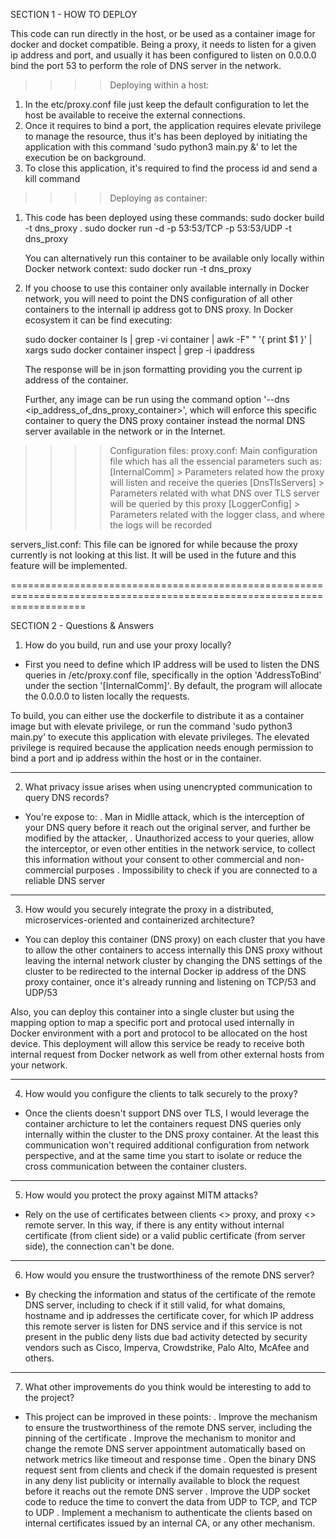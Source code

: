 SECTION 1 - HOW TO DEPLOY

This code can run directly in the host, or be used as a container image for docker and docket compatible. 
Being a proxy, it needs to listen for a given ip address and port, and usually it has been configured to 
listen on 0.0.0.0 bind the port 53 to perform the role of DNS server in the network. 

>>>> Deploying within a host:
1. In the etc/proxy.conf file just keep the default configuration to let the host be available to receive
	the external connections. 
2. Once it requires to bind a port, the application requires elevate privilege to manage the resource, thus
	it's has been deployed by initiating the application with this command 'sudo python3 main.py &' to let
	the execution be on background. 
3. To close this application, it's required to find the process id and send a kill command

>>>> Deploying as container:
1. This code has been deployed using these commands:
	sudo docker build -t dns_proxy .
	sudo docker run -d -p 53:53/TCP -p 53:53/UDP -t dns_proxy

	You can alternatively run this container to be available only locally within Docker network context:
	sudo docker run -t dns_proxy

2. If you choose to use this container only available internally in Docker network, you will need to point the 
	DNS configuration of all other containers to the internall ip address got to DNS proxy. In Docker ecosystem 
	it can be find executing:
	
	sudo docker container ls | grep -vi container | awk -F" " '{ print $1 }' | xargs sudo docker container inspect | grep -i ipaddress

	The response will be in json formatting providing you the current ip address of the container.

	Further, any image can be run using the command option '--dns <ip_address_of_dns_proxy_container>', which will 
	enforce this specific container to query the DNS proxy container instead the normal DNS server available in the network 
	or in the Internet.


>>>> Configuration files:
proxy.conf: Main configuration file which has all the essencial parameters such as:
			[InternalComm] > Parameters related how the proxy will listen and receive the queries
			[DnsTlsServers] > Parameters related with what DNS over TLS server will be queried by this proxy
			[LoggerConfig] > Parameters related with the logger class, and where the logs will be recorded

servers_list.conf: This file can be ignored for while because the proxy currently is not looking at this list.
					It will be used in the future and this feature will be implemented.

=========================================================================================================================

SECTION 2 - Questions & Answers

1. How do you build, run and use your proxy locally?

- First you need to define which IP address will be used to listen the DNS queries in /etc/proxy.conf file, specifically in the option 'AddressToBind' under the section '[InternalComm]'. By default, the program will allocate the 0.0.0.0 to listen locally the requests. 

To build, you can either use the dockerfile to distribute it as a container image but with elevate privilege, or run the command 'sudo python3 main.py' to execute this application with elevate privileges. The elevated privilege is required because the application needs enough permission to bind a port and ip address within the host or in the container.

--------------------------------------------------------------------------------------------------------
2. What privacy issue arises when using unencrypted communication to query DNS
records?

- You're expose to:
	. Man in Midlle attack, which is the interception of your DNS query before it reach out the original server, and further be modified by the attacker,
	. Unauthorized access to your queries, allow the interceptor, or even other entities in the network service, to collect this information without your consent to other commercial and non-commercial purposes
	. Impossibility to check if you are connected to a reliable DNS server

--------------------------------------------------------------------------------------------------------
3. How would you securely integrate the proxy in a distributed, microservices-oriented
and containerized architecture?

- You can deploy this container (DNS proxy) on each cluster that you have to allow the other containers to access internally this DNS proxy without leaving the internal network cluster by changing the DNS settings of the cluster to be redirected to the internal Docker ip address of the DNS proxy container, once it's already running and listening on TCP/53 and UDP/53

Also, you can deploy this container into a single cluster but using the mapping option to map a specific port and protocal used internally in Docker environment with a port and protocol to be allocated on the host device. This deployment will allow this service be ready to receive both internal request from Docker network as well from other external hosts from your network. 

--------------------------------------------------------------------------------------------------------
4. How would you configure the clients to talk securely to the proxy?

- Once the clients doesn't support DNS over TLS, I would leverage the container archicture to let the containers request DNS queries only internally within the cluster to the DNS proxy container. At the least this communication won't required additional configuration from network perspective, and at the same time you start to isolate or reduce the cross communication between the container clusters.

--------------------------------------------------------------------------------------------------------
5. How would you protect the proxy against MITM attacks?
- Rely on the use of certificates between clients <> proxy, and proxy <> remote server. In this way, if there is any entity without internal certificate (from client side) or a valid public certificate (from server side), the connection can't be done.

--------------------------------------------------------------------------------------------------------
6. How would you ensure the trustworthiness of the remote DNS server?
- By checking the information and status of the certificate of the remote DNS server, including to check if it still valid, for what domains, hostname and ip addresses the certificate cover, for which IP address this remote server is listen for DNS service and if this service is not present in the public deny lists due bad activity detected by security vendors such as Cisco, Imperva, Crowdstrike, Palo Alto, McAfee and others.

--------------------------------------------------------------------------------------------------------
7. What other improvements do you think would be interesting to add to the project?
- This project can be improved in these points:
	. Improve the mechanism to ensure the trustworthiness of the remote DNS server, including the pinning of the certificate
	. Improve the mechanism to monitor and change the remote DNS server appointment automatically based on network metrics like timeout and response time
	. Open the binary DNS request sent from clients and check if the domain requested is present in any deny list publicity or internally available to block the request before it reachs out the remote DNS server
	. Improve the UDP socket code to reduce the time to convert the data from UDP to TCP, and TCP to UDP
	. Implement a mechanism to authenticate the clients based on internal certificates issued by an internal CA, or any other mechanism.